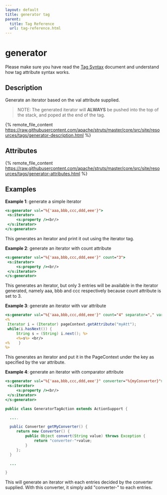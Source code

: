 ```yaml
---
layout: default
title: generator tag
parent:
  title: Tag Reference
  url: tag-reference.html
---
```


# generator

Please make sure you have read the [Tag Syntax](tag-syntax) document and understand how tag attribute syntax works.

## Description

Generate an iterator based on the val attribute supplied.

> NOTE: The generated iterator will **ALWAYS** be pushed into the top of the stack, and poped at the end of the tag.

{% remote_file_content https://raw.githubusercontent.com/apache/struts/master/core/src/site/resources/tags/generator-description.html %}

## Attributes

{% remote_file_content https://raw.githubusercontent.com/apache/struts/master/core/src/site/resources/tags/generator-attributes.html %}

## Examples

**Example 1**: generate a simple iterator

```jsp
<s:generator val="%{'aaa,bbb,ccc,ddd,eee'}">
 <s:iterator>
     <s:property /><br/>
 </s:iterator>
</s:generator>
```

This generates an iterator and print it out using the iterator tag.

**Example 2**: generate an iterator with count attribute

```jsp
<s:generator val="%{'aaa,bbb,ccc,ddd,eee'}" count="3">
 <s:iterator>
     <s:property /><br/>
 </s:iterator>
</s:generator>
```

This generates an iterator, but only 3 entries will be available in the iterator generated, namely aaa, bbb and ccc 
respectively because count attribute is set to 3.

**Example 3**: generate an iterator with var attribute

```jsp
<s:generator val="%{'aaa,bbb,ccc,ddd,eee'}" count="4" separator="," var="myAtt" />
<%
 Iterator i = (Iterator) pageContext.getAttribute("myAtt");
 while(i.hasNext()) {
     String s = (String) i.next(); %>
     <%=s%> <br/>
<%    }
%>
```

This generates an iterator and put it in the PageContext under the key as specified by the var attribute.

**Example 4**: generate an iterator with comparator attribute

```jsp
<s:generator val="%{'aaa,bbb,ccc,ddd,eee'}" converter="%{myConverter}">
 <s:iterator>
     <s:property /><br/>
 </s:iterator>
</s:generator>
```

```java
public class GeneratorTagAction extends ActionSupport {

  ....

  public Converter getMyConverter() {
     return new Converter() {
         public Object convert(String value) throws Exception {
             return "converter-"+value;
         }
     };
  }

  ...

}
```

This will generate an iterator with each entries decided by the converter supplied. With this converter, it simply 
add "converter-" to each entries.
